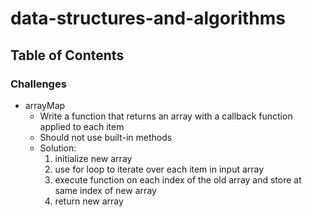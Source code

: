 # data-structures-and-algorithms

## Table of Contents

### Challenges
* arrayMap
  * Write a function that returns an array with a callback function applied to each item
  * Should not use built-in methods
  * Solution:
      1. initialize new array
      2. use for loop to iterate over each item in input array
      3. execute function on each index of the old array and store at same index of new array
      4. return new array    